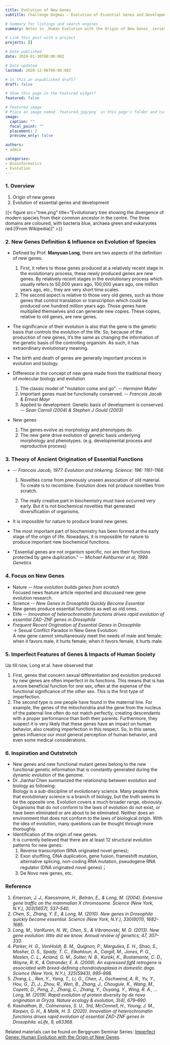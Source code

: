 ```yaml
---
title: Evolution of New Genes
subtitle: Challenge Dogmas – Evolution of Essential Genes and Development

# Summary for listings and search engines
summary: Notes in _Human Evolution with the Origin of New Genes_ series reports delivered by **Manyuan Long, Ph.D.**, Edna K Papazian Distinguished Service Professor, The University of Chicago.

# Link this post with a project
projects: []

# Date published
date: 2020-01-30T00:00:00Z

# Date updated
lastmod: 2020-12-06T00:00:00Z

# Is this an unpublished draft?
draft: false

# Show this page in the Featured widget?
featured: false

# Featured image
# Place an image named `featured.jpg/png` in this page's folder and customize its options here.
image:
  caption: ""
  focal_point: ""
  placement: 2
  preview_only: false

authors:
- admin

categories:
- Bioinformatics
- Evolution
---
```




### 1.	Overview

1. Origin of new genes
2. Evolution of essential genes and development

{{< figure src="tree.png" title="Evolutionary tree showing the divergence of modern species from their common ancestor in the centre. The three domains are coloured, with bacteria blue, archaea green and eukaryotes red.[(From Wikipedia)]" >}}



### 2.	New Genes Definition & Influence on Evolution of Species

- Defined by Prof. **Manyuan Long**, there are two aspects of the definition of new genes:

	1.	First, it refers to those genes produced at a relatively recent stage in the evolutionary process, these newly produced genes are new genes. By relatively recent stages in the evolutionary process which usually refers to 50,000 years ago, 100,000 years ago, one million years ago, etc., they are very short time scales. 
	2.	The second aspect is relative to those very old genes, such as those genes that control translation or transcription which could be produced one hundred million years ago. Those genes have multiplied themselves and can generate new copies. These copies, relative to old genes, are new genes. 

- The significance of their evolution is also that the gene is the genetic basis that controls the evolution of the life. So, because of the production of new genes, it’s the same as changing the information of the genetic basis of the controlling organism. As such, it has extraordinary evolutionary meaning.


- The birth and death of genes are generally important process in evolution and biology.
- Difference in the concept of new gene made from the traditional theory of molecular biology and evolution
	1.	The classic model of "mutation come and go".		-- _Hermann Muller_
	2.	Important genes must be functionally conserved.		-- _Francois Jacob & Ernest Mayr_
	3.	Applied to development: Genetic basis of development is conserved.		-- _Sean Carroll (2004) & Stephen J Gould (2003)_

- New genes
	1.	The genes evolve as morphology and phenotypes do.
	2.	The new gene drive evolution of genetic basis underlying morphology and phenotypes. (e.g. developmental process and reproductive process)



### 3.	Theory of Ancient Origination of Essential Functions

-	-- _Francois Jacob, 1977. Evolution and tinkering. Science: 196: 1161-1166_

	1.	Novelties come from previously unseen association of old material. To create is to recombine. Evolution does not produce novelties from scratch.

	2.	The really creative part in biochemistry must have occurred very early. But it is not biochemical novelties that generated diversification of organisms.

- It is impossible for nature to produce brand new genes.
- The most important part of biochemistry has been formed at the early stage of the origin of life. Nowadays, it is impossible for nature to produce important new biochemical functions.
- "Essential genes are not organism specific, nor are their functions protected by gene duplication." –- _Michael Ashburner et al, 1999. Genetics_



### 4.	Focus on New Genes

- Nature -- _How evolution builds genes from scratch_  
	Focused news feature article reported and discussed new gene evolution research.
- Science -- _New Genes in Drosophila Quickly Become Essential_  
	New genes produce essential functions as well as old ones.
- Elife -- _Innovation of heterochromatin functions drives rapid evolution of essential ZAD-ZNF genes in Drosophila_
- _Frequent Recent Origination of Essential Genes in Drosophila_  
	-> Sexual Conflict Paradox in New Gene Evolution:   
	A new gene cannot simultaneously meet the needs of male and female; when it favors male, it hurts female; when it favors female, it hurts male. 


### 5.	Imperfect Features of Genes & Impacts of Human Society

Up till now, Long et al. have observed that
1.	First, genes that concern sexual differentiation and evolution produced by new genes are often imperfect in its functions. This means that is has a more beneficial function for one sex, often at the expense of the functional significance of the other sex. This is the first type of imperfection.
2.	The second type is one people have found in the maternal line. For example, the genes of the mitochondria and the gene from the nucleus of the paternal line often do not match perfectly, creating descendants with a proper performance than both their parents. Furthermore, they suspect it is very likely that these genes have an impact on human behavior, also creating imperfection in this respect. So, in this sense, genes influence our most general perception of human behavior, and even some medical considerations.



### 6.	Inspiration and Outstretch

- New genes and new functional mutant genes belong to the new functional genetic information that is constantly generated during the dynamic evolution of the genome.
- Dr. Jianhai Chen summarized the relationship between evolution and biology as following:  
Biology is a sub-discipline of evolutionary science. Many people think that evolutionary science is a branch of biology, but the truth seems to be the opposite one. Evolution covers a much broader range, obviously. Organisms that do not conform to the laws of evolution do not exist, or have been eliminated or are about to be eliminated. Neither does an environment that does not conform to the laws of biological origin. With the idea of evolution, many questions can be thought through more thoroughly.
- Identification of the origin of new genes.  
	It is currently believed that there are at least 12 structural evolution patterns for new genes:
	1.	Reverse transcription (RNA originated novel genes);
	2.	Exon shuffling, DNA duplication, gene fusion, frameshift mutation, alternative splicing, non-coding RNA mutation, pseudogene RNA regulator (DNA originated novel genes)；
	3.	De Novo new genes, etc.



### Reference
1.	_Emerson, J. J., Kaessmann, H., Betrán, E., & Long, M. (2004). Extensive gene traffic on the mammalian X chromosome. Science (New York, N.Y.), 303(5657), 537–540._
2.	_Chen, S., Zhang, Y. E., & Long, M. (2010). New genes in Drosophila quickly become essential. Science (New York, N.Y.), 330(6011), 1682–1685._
3.	_Long, M., VanKuren, N. W., Chen, S., & Vibranovski, M. D. (2013). New gene evolution: little did we know. Annual review of genetics, 47, 307–333._
4.	_Parker, H. G., VonHoldt, B. M., Quignon, P., Margulies, E. H., Shao, S., Mosher, D. S., Spady, T. C., Elkahloun, A., Cargill, M., Jones, P. G., Maslen, C. L., Acland, G. M., Sutter, N. B., Kuroki, K., Bustamante, C. D., Wayne, R. K., & Ostrander, E. A. (2009). An expressed fgf4 retrogene is associated with breed-defining chondrodysplasia in domestic dogs. Science (New York, N.Y.), 325(5943), 995–998._
5.	_Zhang, L., Ren, Y., Yang, T., Li, G., Chen, J., Gschwend, A. R., Yu, Y., Hou, G., Zi, J., Zhou, R., Wen, B., Zhang, J., Chougule, K., Wang, M., Copetti, D., Peng, Z., Zhang, C., Zhang, Y., Ouyang, Y., Wing, R. A., … Long, M. (2019). Rapid evolution of protein diversity by de novo origination in Oryza. Nature ecology & evolution, 3(4), 679–690._
6.	_Kasinathan, B., Colmenares, S. U., 3rd, McConnell, H., Young, J. M., Karpen, G. H., & Malik, H. S. (2020). Innovation of heterochromatin functions drives rapid evolution of essential ZAD-ZNF genes in Drosophila. eLife, 9, e63368._

Related materials can be found on Berggruen Seminar Series: [Imperfect Genes: Human Evolution with the Origin of New Genes](https://www.berggruen.org/activity/berggruen-seminar-series-imperfect-genes-human-evolution-with-the-origin-of-new-genes/).
